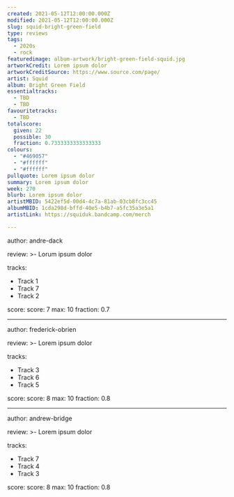 ```yaml
---
created: 2021-05-12T12:00:00.000Z                            
modified: 2021-05-12T12:00:00.000Z                           
slug: squid-bright-green-field                                
type: reviews                                                
tags:                                                        
  - 2020s                                                    
  - rock
featuredimage: album-artwork/bright-green-field-squid.jpg      
artworkCredit: Lorem ipsum dolor                             
artworkCreditSource: https://www.source.com/page/            
artist: Squid
album: Bright Green Field
essentialtracks:                                             
  - TBD                                                 
  - TBD
favouritetracks:                                            
  - TBD
totalscore:                                                  
  given: 22                                                  
  possible: 30
  fraction: 0.7333333333333333
colours:
  - "#469057"
  - "#ffffff"
  - "#ffffff"
pullquote: Lorem ipsum dolor                                 
summary: Lorem ipsum dolor                                   
week: 270                                                  
blurb: Lorem ipsum dolor                                    
artistMBID: 5422ef5d-00d4-4c7a-81ab-03cb8fc3cc45
albumMBID: 1cda298d-bffd-40e5-b4b7-a5fc35a3e5a1
artistLink: https://squiduk.bandcamp.com/merch

---
```


author: andre-dack

review: >-
 Lorum ipsum dolor

tracks:
  - Track 1
  - Track 7
  - Track 2

score:
  score: 7
  max: 10
  fraction: 0.7

---

author: frederick-obrien

review: >-
  Lorem ipsum dolor

tracks:
  - Track 3
  - Track 6
  - Track 5

score:
  score: 8
  max: 10
  fraction: 0.8

---

author: andrew-bridge

review: >-
  Lorem ipsum dolor

tracks:
  - Track 7
  - Track 4
  - Track 3

score:
  score: 8
  max: 10
  fraction: 0.8